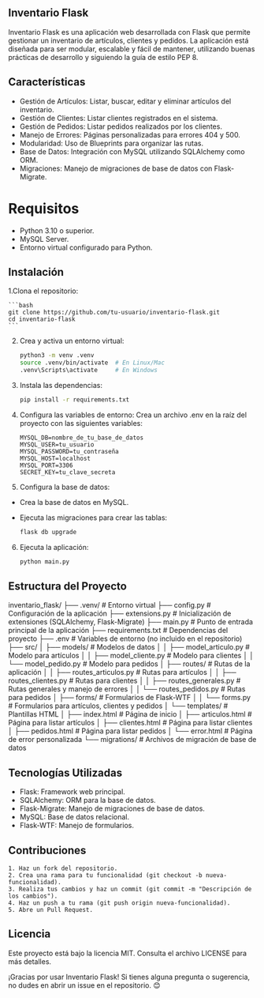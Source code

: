 ## Inventario Flask

Inventario Flask es una aplicación web desarrollada con Flask que permite gestionar un inventario de artículos, clientes y pedidos. La aplicación está diseñada para ser modular, escalable y fácil de mantener, utilizando buenas prácticas de desarrollo y siguiendo la guía de estilo PEP 8.

## Características

- Gestión de Artículos: Listar, buscar, editar y eliminar artículos del inventario.
- Gestión de Clientes: Listar clientes registrados en el sistema.
- Gestión de Pedidos: Listar pedidos realizados por los clientes.
- Manejo de Errores: Páginas personalizadas para errores 404 y 500.
- Modularidad: Uso de Blueprints para organizar las rutas.
- Base de Datos: Integración con MySQL utilizando SQLAlchemy como ORM.
- Migraciones: Manejo de migraciones de base de datos con Flask-Migrate.

# Requisitos

- Python 3.10 o superior.
- MySQL Server.
- Entorno virtual configurado para Python.

## Instalación

1.Clona el repositorio:

    ```bash
    git clone https://github.com/tu-usuario/inventario-flask.git
    cd inventario-flask
    ```

2. Crea y activa un entorno virtual:

    ```bash
    python3 -m venv .venv
    source .venv/bin/activate  # En Linux/Mac
    .venv\Scripts\activate     # En Windows
    ```
3. Instala las dependencias:

    ```bash
    pip install -r requirements.txt
    ```
4. Configura las variables de entorno: Crea un archivo .env en la raíz del proyecto con las siguientes         variables:
    
    ```
    MYSQL_DB=nombre_de_tu_base_de_datos
    MYSQL_USER=tu_usuario
    MYSQL_PASSWORD=tu_contraseña
    MYSQL_HOST=localhost
    MYSQL_PORT=3306
    SECRET_KEY=tu_clave_secreta
    ```

5. Configura la base de datos:

- Crea la base de datos en MySQL.
- Ejecuta las migraciones para crear las tablas:

    ```bash
    flask db upgrade
    ```
6. Ejecuta la aplicación:

    ```bash
    python main.py
    ```
## Estructura del Proyecto

inventario_flask/
├── .venv/                     # Entorno virtual
├── config.py                  # Configuración de la aplicación
├── extensions.py              # Inicialización de extensiones (SQLAlchemy, Flask-Migrate)
├── main.py                    # Punto de entrada principal de la aplicación
├── requirements.txt           # Dependencias del proyecto
├── .env                       # Variables de entorno (no incluido en el repositorio)
├── src/
│   ├── models/                # Modelos de datos
│   │   ├── model_articulo.py  # Modelo para artículos
│   │   ├── model_cliente.py   # Modelo para clientes
│   │   └── model_pedido.py    # Modelo para pedidos
│   ├── routes/                # Rutas de la aplicación
│   │   ├── routes_articulos.py # Rutas para artículos
│   │   ├── routes_clientes.py  # Rutas para clientes
│   │   ├── routes_generales.py # Rutas generales y manejo de errores
│   │   └── routes_pedidos.py   # Rutas para pedidos
│   ├── forms/                 # Formularios de Flask-WTF
│   │   └── forms.py           # Formularios para artículos, clientes y pedidos
│   └── templates/             # Plantillas HTML
│       ├── index.html         # Página de inicio
│       ├── articulos.html     # Página para listar artículos
│       ├── clientes.html      # Página para listar clientes
│       ├── pedidos.html       # Página para listar pedidos
│       └── error.html         # Página de error personalizada
└── migrations/                # Archivos de migración de base de datos

## Tecnologías Utilizadas

- Flask: Framework web principal.
- SQLAlchemy: ORM para la base de datos.
- Flask-Migrate: Manejo de migraciones de base de datos.
- MySQL: Base de datos relacional.
- Flask-WTF: Manejo de formularios.

## Contribuciones

    1. Haz un fork del repositorio.
    2. Crea una rama para tu funcionalidad (git checkout -b nueva-funcionalidad).
    3. Realiza tus cambios y haz un commit (git commit -m "Descripción de los cambios").
    4. Haz un push a tu rama (git push origin nueva-funcionalidad).
    5. Abre un Pull Request.

## Licencia

Este proyecto está bajo la licencia MIT. Consulta el archivo LICENSE para más detalles.

¡Gracias por usar Inventario Flask! Si tienes alguna pregunta o sugerencia, no dudes en abrir un issue en el repositorio. 😊